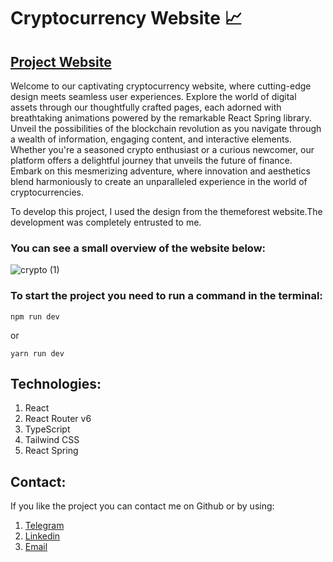 # Cryptocurrency Website :chart_with_upwards_trend:
## [Project Website](https://sprightly-kangaroo-a57749.netlify.app/)

Welcome to our captivating cryptocurrency website, where cutting-edge design meets seamless user experiences. Explore the world of digital assets through our thoughtfully crafted pages, each adorned with breathtaking animations powered by the remarkable React Spring library. Unveil the possibilities of the blockchain revolution as you navigate through a wealth of information, engaging content, and interactive elements. Whether you're a seasoned crypto enthusiast or a curious newcomer, our platform offers a delightful journey that unveils the future of finance. Embark on this mesmerizing adventure, where innovation and aesthetics blend harmoniously to create an unparalleled experience in the world of cryptocurrencies.

To develop this project, I used the design from the themeforest website.The development was completely entrusted to me.

### You can see a small overview of the website below:
![crypto (1)](https://github.com/journey29/cryptocurrency-website/assets/128743243/8b0c7bfc-54a3-4944-a259-af8bb6158fb5)

### To start the project you need to run a command in the terminal:

``` 
npm run dev
 ```
or

```
yarn run dev
```


## Technologies:
1. React 
2. React Router v6 
3. TypeScript 
4. Tailwind CSS
5. React Spring

## Contact:
If you like the project you can contact me on Github or by using:
1. [Telegram](https://web.telegram.org/k/)
2. [Linkedin](https://www.linkedin.com/in/andrii-smaluniuk-b113b7282/)
3. [Email](smaluniuk.development@gmail.com)
